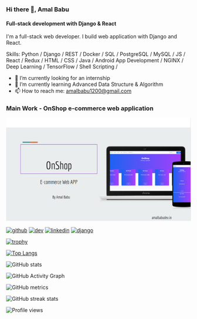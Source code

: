 ### Hi there 👋, Amal Babu
#### Full-stack development with Django & React
I'm a full-stack web developer. I build web application with Django and React.

Skills: Python / Django / REST / Docker / SQL / PostgreSQL / MySQL / JS / React / Redux / HTML / CSS / Java / Android App Development / NGINX /  Deep Learning / TensorFlow / Shell Scripting /

- 🔭 I’m currently looking for an internship 
- 🌱 I’m currently learning Advanced Data Structure & Algorithm 
- 📫 How to reach me: amalbabu1200@gmail.com 

### Main Work - OnShop e-commerce web application
[<img src="https://github.com/amal-babu-git/amal-babu-git/blob/main/onshop.png" width=556>](https://github.com/amal-babu-git/onshop-backend-django)

[<img src='https://cdn.jsdelivr.net/npm/simple-icons@3.0.1/icons/github.svg' alt='github' height='40'>](https://github.com/amal-babu-git)  [<img src='https://cdn.jsdelivr.net/npm/simple-icons@3.0.1/icons/dev-dot-to.svg' alt='dev' height='40'>](https://dev.to/amalbabu)  [<img src='https://cdn.jsdelivr.net/npm/simple-icons@3.0.1/icons/linkedin.svg' alt='linkedin' height='40'>](https://www.linkedin.com/in/amalbabu1/)  [<img src='https://cdn.jsdelivr.net/npm/simple-icons@3.0.1/icons/django.svg' alt='django' height='40'>](https://onshop.amalbabudev.in)  

[![trophy](https://github-profile-trophy.vercel.app/?username=amal-babu-git)](https://github.com/ryo-ma/github-profile-trophy)

[![Top Langs](https://github-readme-stats.vercel.app/api/top-langs/?username=amal-babu-git)](https://github.com/anuraghazra/github-readme-stats)

![GitHub stats](https://github-readme-stats.vercel.app/api?username=amal-babu-git&show_icons=true&count_private=true)  

![GitHub Activity Graph](https://activity-graph.herokuapp.com/graph?username=amal-babu-git)  

![GitHub metrics](https://metrics.lecoq.io/amal-babu-git)  

![GitHub streak stats](https://github-readme-streak-stats.herokuapp.com/?user=amal-babu-git)  

![Profile views](https://gpvc.arturio.dev/amal-babu-git)  
